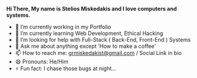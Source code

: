 **Hi There, My name is Stelios Miskedakis and I love computers and systems.**
- 🔭 I’m currently working in my Portfolio
- 🌱 I’m currently learning Web Development, Ethical Hacking
- 🤔 I’m looking for help with Full-Stack ( Back-End, Front-End ) Systems
- 💬 Ask me about anything except 'How to make a coffee'
- 📫 How to reach me: grmiskedakist@gmail.com / Social Link in bio
- 😄 Pronouns: He/Him
- ⚡ Fun fact: I chase those bugs at night...

